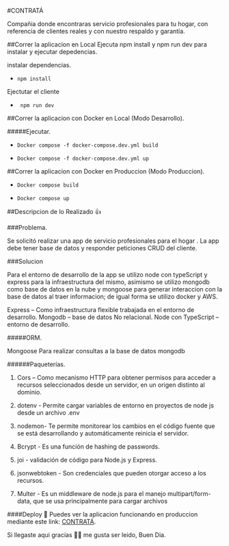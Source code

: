 #CONTRATÁ

Compañia donde encontraras servicio profesionales para tu hogar, con referencia de clientes reales y con nuestro respaldo y garantía.

##Correr la aplicacion en Local
Ejecuta npm install y npm run dev para instalar y ejecutar depedencias.

instalar dependencias.

- `npm install`

Ejectutar el cliente

- ` npm run dev`

##Correr la aplicacion con Docker en Local (Modo Desarrollo).

#####Ejecutar.

- `Docker compose -f docker-compose.dev.yml build`

- `Docker compose -f docker-compose.dev.yml up`

##Correr la aplicacion con Docker en Produccion (Modo Produccion).

- `Docker compose build`

- `Docker compose up`

##Descripcion de lo Realizado 👍 

###Problema.

Se solicitó realizar una app de servicio profesionales para el hogar . La app debe tener base de datos y responder peticiones CRUD del cliente.

###Solucion

Para el entorno de desarrollo de la app se utilizo node con typeScript y express para la infraestructura del mismo, asimismo se utilizo mongodb como base de datos en la nube y mongoose para generar interaccion con la base de datos al traer informacion; de igual forma se utilizo docker y AWS.

Express – Como infraestructura flexible trabajada en el entorno de desarrollo.
Mongodb – base de datos No relacional.
Node con TypeScript  – entorno de desarrollo.

#####ORM.

Mongoose Para realizar consultas a la base de datos mongodb

######Paqueterías.

1. Cors – Como mecanismo HTTP para obtener permisos para acceder a recursos seleccionados desde un servidor, en un origen distinto al dominio.

1. dotenv - Permite cargar variables de entorno en proyectos de node js desde un archivo .env

1. nodemon- Te permite monitorear los cambios en el código fuente que se está desarrollando y automáticamente reinicia el servidor.

1. Bcrypt - Es una función de hashing de passwords.

1.  joi - validación de código para Node.js y Express.

1. jsonwebtoken - Son credenciales que pueden otorgar acceso a los recursos.

1. Multer - Es un middleware de node.js para el manejo multipart/form-data, que se usa principalmente para cargar archivos



####Deploy 🚀
Puedes ver la aplicacion funcionando en produccion mediante este link: [CONTRATÁ](https://contrata.vercel.app/ "CONTRATÁ").

Si llegaste aqui gracias 🙏🏼 me gusta ser leido, Buen Dia.
